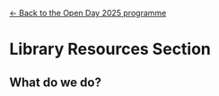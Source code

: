 <a href="../">&larr; Back to the Open Day 2025 programme</a>

# Library Resources Section

## What do we do?